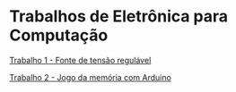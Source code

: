 # Trabalhos de Eletrônica para Computação
[Trabalho 1 - Fonte de tensão regulável](https://github.com/ENunesSedenho/Fonte-de-tensao)

[Trabalho 2 - Jogo da memória com Arduino](https://github.com/ENunesSedenho/Jogo-da-memoria-no-arduino)
